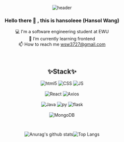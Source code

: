 <div align=center>

![header](https://capsule-render.vercel.app/api?type=waving&color=gradient&height=300&section=header&text=hansol&fontSize=70)

</div>
  
<div align=center>

### Hello there 👋 , this is hansoleee (Hansol Wang) 
 💻 I'm a software engineering student at EWU <br>
 🌱 I’m currently learning frontend <br>
 📫 How to reach me wsw3727@gmail.com <br>

</div>  
<br>
<div align=center><h2>✨Stack✨</h2></div>
<div align=center>
  
![html5](https://img.shields.io/badge/HTML5-E34F26?style=flat-square&logo=HTML5&logoColor=white) ![CSS](https://img.shields.io/badge/CSS-1572B6?style=flat-square&logo=CSS3&logoColor=white) ![JS](https://img.shields.io/badge/JavaScript-F7DF1E?style=flat-square&logo=JavaScript&logoColor=black)<br> <br>
![React](https://img.shields.io/badge/React-92CAFB?style=flat-square&logo=React&logoColor=white) ![Axios](https://img.shields.io/badge/Axios-AE68D1?style=flat-square&logo=Axios&logoColor=white) <br> <br>
![Java](https://img.shields.io/badge/Java-007396?style=flat-square&logo=Java&logoColor=white) ![py](https://img.shields.io/badge/Python-3766AB?style=flat-square&logo=Python&logoColor=white) ![flask](https://img.shields.io/badge/Flask-000000?style=flat-square&logo=Flask&logoColor=white) <br> <br>
![MongoDB](https://img.shields.io/badge/MongoDB-47A248?style=flat-square&logo=MongoDB&logoColor=white)
  
</div>


<div align=center>
<br>
  
![Anurag's github stats](https://github-readme-stats.vercel.app/api?username=hansoleee&show_icons=true&theme=radical)![Top Langs](https://github-readme-stats.vercel.app/api/top-langs/?username=hansoleee&layout=compact&theme=dracula) 

<br>
</div>


